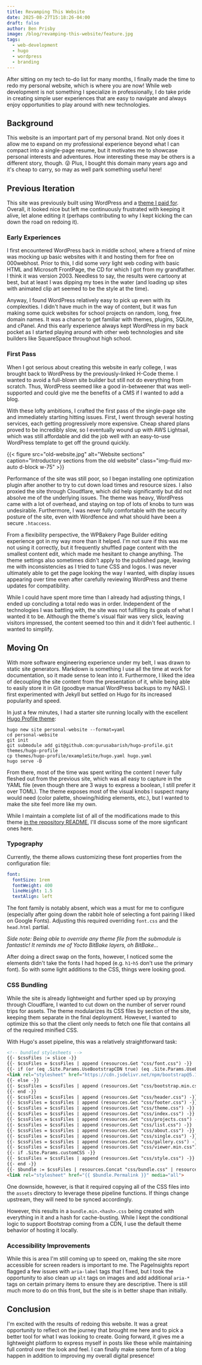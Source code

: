 ```yaml
---
title: Revamping This Website
date: 2025-08-27T15:18:26-04:00
draft: false
author: Ben Prisby
image: /blog/revamping-this-website/feature.jpg
tags:
  - web-development
  - hugo
  - wordpress
  - branding
---
```

After sitting on my tech to-do list for many months, I finally made the time to redo my personal website, which is where
you are now! While web development is not something I specialize in professionally, I do take pride in creating simple
user experiences that are easy to navigate and always enjoy opportunities to play around with new technologies.

## Background

This website is an important part of my personal brand. Not only does it allow me to expand on my professional
experience beyond what I can compact into a single-page resume, but it motivates me to showcase personal interests and
adventures. How interesting these may be others is a different story, though. 😜 Plus, I bought this domain many years
ago and it's cheap to carry, so may as well park something useful here!

## Previous Iteration

This site was previously built using WordPress and a [theme I paid for](https://hcode.themezaa.com). Overall, it looked
nice but left me continuously frustrated with keeping it alive, let alone editing it (perhaps contributing to why I kept
kicking the can down the road on redoing it).

### Early Experiences

I first encountered WordPress back in middle school, where a friend of mine was mocking up basic websites with it and
hosting them for free on 000webhost. Prior to this, I did some *very* light web coding with basic HTML and Microsoft
FrontPage, the CD for which I got from my grandfather. I think it was version 2003. Needless to say, the results were
cartoony at best, but at least I was dipping my toes in the water (and loading up sites with animated clip art seemed to
be the style at the time).

Anyway, I found WordPress relatively easy to pick up even with its complexities. I didn't have much in the way of
content, but it was fun making some quick websites for school projects on random, long, free domain names. It was a
chance to get familiar with themes, plugins, SQLite, and cPanel. And this early experience always kept WordPress in my
back pocket as I started playing around with other web technologies and site builders like SquareSpace throughout high
school.

### First Pass

When I got serious about creating this website in early college, I was brought back to WordPress by the
previously-linked H-Code theme. I wanted to avoid a full-blown site builder but still not do everything from scratch.
Thus, WordPress seemed like a good in-betweener that was well-supported and could give me the benefits of a CMS if I
wanted to add a blog.

With these lofty ambitions, I crafted the first pass of the single-page site and immediately starting hitting issues.
First, I went through several hosting services, each getting progressively more expensive. Cheap shared plans proved to
be incredibly slow, so I eventually wound up with AWS Lightsail, which was still affordable and did the job well with an
easy-to-use WordPress template to get off the ground quickly.

{{< figure src="old-website.jpg" alt="Website sections" caption="Introductory sections from the old website" class="img-fluid mx-auto d-block w-75" >}}

Performance of the site was still poor, so I began installing one optimization plugin after another to try to cut down
load times and resource sizes. I also proxied the site through Cloudflare, which did help significantly but did not
absolve me of the underlying issues. The theme was heavy, WordPress came with a lot of overhead, and staying on top of
lots of knobs to turn was undesirable. Furthermore, I was never fully comfortable with the security posture of the site,
even with Wordfence and what should have been a secure `.htaccess`.

From a flexibility perspective, the WPBakery Page Builder editing experience got in my way more than it helped. I'm not
sure if this was me not using it correctly, but it frequently shuffled page content with the smallest content edit,
which made me hesitant to change anything. The theme settings also sometimes didn't apply to the published page,
leaving me with inconsistencies as I tried to tune CSS and logos. I was never ultimately able to get the page looking
the way I wanted, with display issues appearing over time even after carefully reviewing WordPress and theme updates for
compatibility.

While I could have spent more time than I already had adjusting things, I ended up concluding a total redo was in order.
Independent of the technologies I was battling with, the site was not fulfilling its goals of what I wanted it to be.
Although the theme's visual flair was very slick, leaving visitors impressed, the content seemed too thin and it didn't
feel authentic. I wanted to simplify.

## Moving On

With more software engineering experience under my belt, I was drawn to static site generators. Markdown is
something I use all the time at work for documentation, so it made sense to lean into it. Furthermore, I liked the idea
of decoupling the site content from the presentation of it, while being able to easily store it in Git (goodbye manual
WordPress backups to my NAS). I first experimented with Jekyll but settled on Hugo for its increased popularity and
speed.

In just a few minutes, I had a starter site running locally with the excellent
[Hugo Profile theme](https://github.com/gurusabarish/hugo-profile):

```shell
hugo new site personal-website --format=yaml
cd personal-website
git init
git submodule add git@github.com:gurusabarish/hugo-profile.git themes/hugo-profile
cp themes/hugo-profile/exampleSite/hugo.yaml hugo.yaml
hugo serve -D
```

From there, most of the time was spent writing the content I never fully fleshed out from the previous site, which was
all easy to capture in the YAML file (even though there are 3 ways to express a boolean, I still prefer it over TOML).
The theme exposes most of the visual knobs I suspect many would need (color palette, showing/hiding elements, etc.), but
I wanted to make the site feel more like my own.

While I maintain a complete list of all of the modifications made to this theme
[in the repository README](https://github.com/benprisby/personal-website?tab=readme-ov-file#-theme-modifications), I'll
discuss some of the more signficant ones here.

### Typography

Currently, the theme allows customizing these font properties from the configuration file:

```yaml
font:
  fontSize: 1rem
  fontWeight: 400
  lineHeight: 1.5
  textAlign: left
```

The font family is notably absent, which was a must for me to configure (especially after going down the rabbit hole of
selecting a font pairing I liked on Google Fonts). Adjusting this required overriding `font.css` and the `head.html`
partial.

*Side note: Being able to override any theme file from the submodule is fantastic! It reminds me of Yocto BitBake
layers, oh BitBake...*

After doing a direct swap on the fonts, however, I noticed some the elements didn't take the fonts I had hoped (e.g.
`h1`-`h5` don't use the primary font). So with some light additions to the CSS, things were looking good.

### CSS Bundling

While the site is already lightweight and further sped up by proxying through Cloudflare, I wanted to cut down on the
number of server round trips for assets. The theme modularizes its CSS files by section of the site, keeping them
separate in the final deployment. However, I wanted to optimize this so that the client only needs to fetch one file
that contains all of the required minified CSS.

With Hugo's asset pipeline, this was a relatively straightforward task:

```html
<!-- bundled stylesheets -->
{{- $cssFiles := slice -}}
{{- $cssFiles = $cssFiles | append (resources.Get "css/font.css") -}}
{{- if (or (eq .Site.Params.UseBootstrapCDN true) (eq .Site.Params.UseBootstrapCDN "css")) -}}
<link rel="stylesheet" href="https://cdn.jsdelivr.net/npm/bootstrap@5.1.3/dist/css/bootstrap.min.css" integrity="sha384-1BmE4kWBq78iYhFldvKuhfTAU6auU8tT94WrHftjDbrCEXSU1oBoqyl2QvZ6jIW3" crossorigin="anonymous">
{{- else -}}
{{- $cssFiles = $cssFiles | append (resources.Get "css/bootstrap.min.css") -}}
{{- end -}}
{{- $cssFiles = $cssFiles | append (resources.Get "css/header.css") -}}
{{- $cssFiles = $cssFiles | append (resources.Get "css/footer.css") -}}
{{- $cssFiles = $cssFiles | append (resources.Get "css/theme.css") -}}
{{- $cssFiles = $cssFiles | append (resources.Get "css/index.css") -}}
{{- $cssFiles = $cssFiles | append (resources.Get "css/projects.css") -}}
{{- $cssFiles = $cssFiles | append (resources.Get "css/list.css") -}}
{{- $cssFiles = $cssFiles | append (resources.Get "css/about.css") -}}
{{- $cssFiles = $cssFiles | append (resources.Get "css/single.css") -}}
{{- $cssFiles = $cssFiles | append (resources.Get "css/gallery.css") -}}
{{- $cssFiles = $cssFiles | append (resources.Get "css/viewer.min.css") -}}
{{- if .Site.Params.customCSS -}}
{{- $cssFiles = $cssFiles | append (resources.Get "css/style.css") -}}
{{- end -}}
{{- $bundle := $cssFiles | resources.Concat "css/bundle.css" | resources.Minify | resources.Fingerprint -}}
<link rel="stylesheet" href="{{ $bundle.Permalink }}" media="all">
```

One downside, however, is that it required copying all of the CSS files into the `assets` directory to leverage these
pipeline functions. If things change upstream, they will need to be synced accordingly.

However, this results in a `bundle.min.<hash>.css` being created with everything in it and a hash for cache-busting.
While I kept the conditional logic to support Bootstrap coming from a CDN, I use the default theme behavior of hosting
it locally.

### Accessibility Improvements

While this is area I'm still coming up to speed on, making the site more accessible for screen readers is important to
me. The PageInsights report flagged a few issues with `aria-label` tags that I fixed, but I took the opportunity to also
clean up `alt` tags on images and add additional `aria-*` tags on certain primary items to ensure they are descriptive.
There is still much more to do on this front, but the site is in better shape than initially.

## Conclusion

I'm excited with the results of redoing this website. It was a great opportunity to reflect on the journey that brought
me here and to pick a better tool for what I was looking to create. Going forward, it gives me a lightweight platform to
express myself in posts like these while maintaining full control over the look and feel. I can finally make some form
of a blog happen in addition to improving my overall digital presence!
